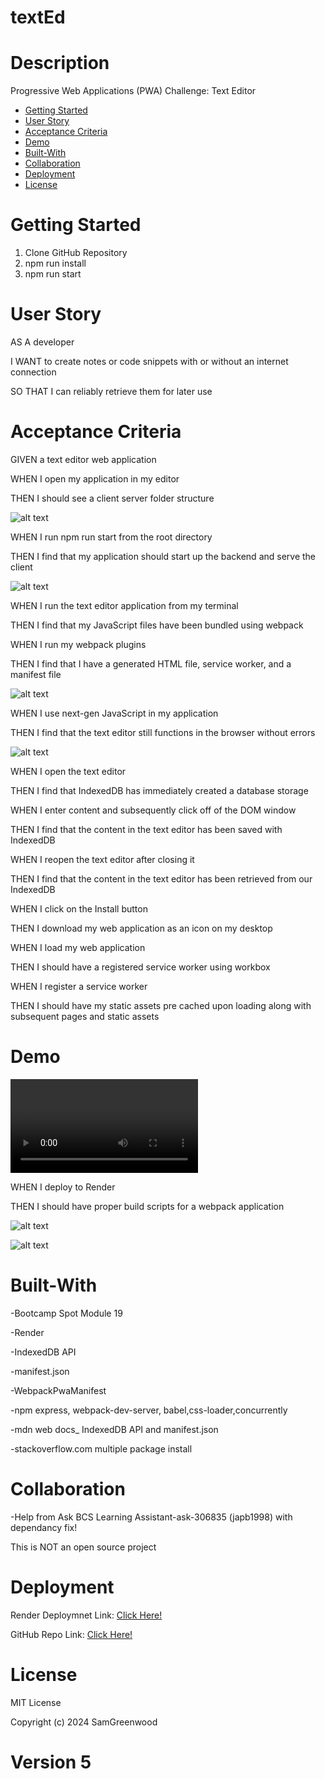 # textEd

# Description
Progressive Web Applications (PWA) Challenge: Text Editor

- [Getting Started](#getting-started)
- [User Story](#user-story)
- [Acceptance Criteria](#acceptance-criteria)
- [Demo](#Demo)
- [Built-With](#built-with)
- [Collaboration](#collaboration)
- [Deployment](#deployment)
- [License](#license)

# Getting Started

1. Clone GitHub Repository
2. npm run install 
3. npm run start

# User Story

AS A developer

I WANT to create notes or code snippets with or without an internet connection

SO THAT I can reliably retrieve them for later use

# Acceptance Criteria

GIVEN a text editor web application

WHEN I open my application in my editor

THEN I should see a client server folder structure

![alt text](client/src/images/clientfiles.png)

WHEN I run npm run start from the root directory

THEN I find that my application should start up the backend and serve the client

![alt text](client/src/images/npmrunstart.png)

WHEN I run the text editor application from my terminal

THEN I find that my JavaScript files have been bundled using webpack

WHEN I run my webpack plugins

THEN I find that I have a generated HTML file, service worker, and a manifest file

![alt text](client/src/images/distfolder.png)

WHEN I use next-gen JavaScript in my application

THEN I find that the text editor still functions in the browser without errors

![alt text](client/src/images/browserJATE.png)

WHEN I open the text editor

THEN I find that IndexedDB has immediately created a database storage

WHEN I enter content and subsequently click off of the DOM window

THEN I find that the content in the text editor has been saved with IndexedDB

WHEN I reopen the text editor after closing it

THEN I find that the content in the text editor has been retrieved from our IndexedDB

WHEN I click on the Install button

THEN I download my web application as an icon on my desktop

WHEN I load my web application

THEN I should have a registered service worker using workbox

WHEN I register a service worker

THEN I should have my static assets pre cached upon loading along with subsequent pages and static assets

# Demo

<video controls src="client/src/images/JATEDEMO.mp4" title="Title"></video>

WHEN I deploy to Render

THEN I should have proper build scripts for a webpack application

![alt text](client/src/images/renderbuild.png)

![alt text](client/src/images/renderdeploy.png)

# Built-With

-Bootcamp Spot Module 19

-Render

-IndexedDB API

-manifest.json

-WebpackPwaManifest

-npm express, webpack-dev-server, babel,css-loader,concurrently

-mdn web docs_ IndexedDB API and manifest.json

-stackoverflow.com multiple package install

# Collaboration

-Help from Ask BCS Learning Assistant-ask-306835 (japb1998) with dependancy fix!

This is NOT an open source project

# Deployment
Render Deploymnet Link: [Click Here!](https://texted1.onrender.com/)

GitHub Repo Link: [Click Here!](https://github.com/SamGreenwood84/textEd1.git)

# License
MIT License

Copyright (c) 2024 SamGreenwood

# Version 5